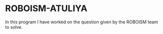 # ROBOISM-ATULIYA
In this program I have worked on the question given by the ROBOISM team to solve.
